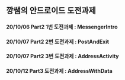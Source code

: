 ## 깡쌤의 안드로이드 도전과제

#### 20/10/06 Part2 1번 도전과제 : MessengerIntro
#### 20/10/07 Part2 2번 도전과제 : PostAndExit
#### 20/10/07 Part2 3번 도전과제 : AddressActivity
#### 20/10/12 Part3 도전과제     : AddressWithData
